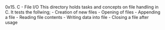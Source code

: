 0x15. C - File I/O
This directory holds tasks and concepts on file handling in C.
It tests the follwing;
	- Creation of new files
	- Opening of files
	- Appending a file 
	- Reading file contents
	- Writing data into file
	- Closing a file after usage
